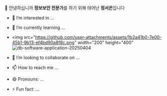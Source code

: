 👋 안녕하십니까 **정보보안 전문가**를 하기 위해 태어난 **정서은**입니다
- 👀 I’m interested in ...
- 🌱 I’m currently learning ...
- <img src="https://github.com/user-attachments/assets/1b2a41b0-7e00-45b1-9b13-ef4bd90a8f8c.png" width="200" height="400" ![db-software-application-20250404](https://github.com/user-attachments/assets/c02c0430-cf35-4230-b0e0-18a95e58e79f)


- 💞️ I’m looking to collaborate on ...
- 📫 How to reach me ...
- 😄 Pronouns: ...
- ⚡ Fun fact: ...

<!---
Jung2023/Jung2023 is a ✨ special ✨ repository because its `README.md` (this file) appears on your GitHub profile.
You can click the Preview link to take a look at your changes.
--->
